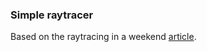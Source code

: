 ### Simple raytracer
Based on the raytracing in a weekend [article](https://raytracing.github.io/books/RayTracingInOneWeekend.html).